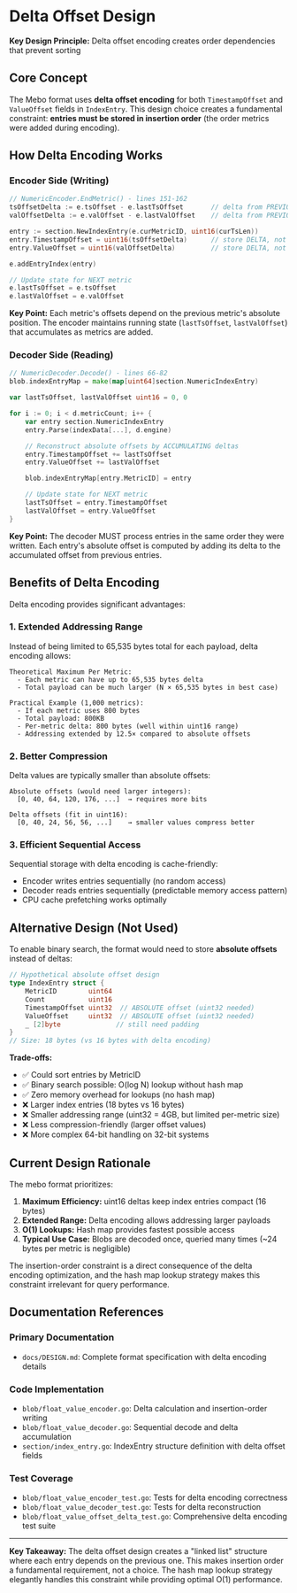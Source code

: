 # Delta Offset Design

**Key Design Principle:** Delta offset encoding creates order dependencies that prevent sorting

## Core Concept

The Mebo format uses **delta offset encoding** for both `TimestampOffset` and `ValueOffset` fields in `IndexEntry`. This design choice creates a fundamental constraint: **entries must be stored in insertion order** (the order metrics were added during encoding).

## How Delta Encoding Works

### Encoder Side (Writing)

```go
// NumericEncoder.EndMetric() - lines 151-162
tsOffsetDelta := e.tsOffset - e.lastTsOffset       // delta from PREVIOUS metric
valOffsetDelta := e.valOffset - e.lastValOffset    // delta from PREVIOUS metric

entry := section.NewIndexEntry(e.curMetricID, uint16(curTsLen))
entry.TimestampOffset = uint16(tsOffsetDelta)      // store DELTA, not absolute
entry.ValueOffset = uint16(valOffsetDelta)         // store DELTA, not absolute

e.addEntryIndex(entry)

// Update state for NEXT metric
e.lastTsOffset = e.tsOffset
e.lastValOffset = e.valOffset
```

**Key Point:** Each metric's offsets depend on the previous metric's absolute position. The encoder maintains running state (`lastTsOffset`, `lastValOffset`) that accumulates as metrics are added.

### Decoder Side (Reading)

```go
// NumericDecoder.Decode() - lines 66-82
blob.indexEntryMap = make(map[uint64]section.NumericIndexEntry)

var lastTsOffset, lastValOffset uint16 = 0, 0

for i := 0; i < d.metricCount; i++ {
    var entry section.NumericIndexEntry
    entry.Parse(indexData[...], d.engine)

    // Reconstruct absolute offsets by ACCUMULATING deltas
    entry.TimestampOffset += lastTsOffset
    entry.ValueOffset += lastValOffset

    blob.indexEntryMap[entry.MetricID] = entry

    // Update state for NEXT metric
    lastTsOffset = entry.TimestampOffset
    lastValOffset = entry.ValueOffset
}
```

**Key Point:** The decoder MUST process entries in the same order they were written. Each entry's absolute offset is computed by adding its delta to the accumulated offset from previous entries.

## Benefits of Delta Encoding

Delta encoding provides significant advantages:

### 1. Extended Addressing Range

Instead of being limited to 65,535 bytes total for each payload, delta encoding allows:

```
Theoretical Maximum Per Metric:
  - Each metric can have up to 65,535 bytes delta
  - Total payload can be much larger (N × 65,535 bytes in best case)

Practical Example (1,000 metrics):
  - If each metric uses 800 bytes
  - Total payload: 800KB
  - Per-metric delta: 800 bytes (well within uint16 range)
  - Addressing extended by 12.5× compared to absolute offsets
```

### 2. Better Compression

Delta values are typically smaller than absolute offsets:

```
Absolute offsets (would need larger integers):
  [0, 40, 64, 120, 176, ...]  → requires more bits

Delta offsets (fit in uint16):
  [0, 40, 24, 56, 56, ...]    → smaller values compress better
```

### 3. Efficient Sequential Access

Sequential storage with delta encoding is cache-friendly:
- Encoder writes entries sequentially (no random access)
- Decoder reads entries sequentially (predictable memory access pattern)
- CPU cache prefetching works optimally

## Alternative Design (Not Used)

To enable binary search, the format would need to store **absolute offsets** instead of deltas:

```go
// Hypothetical absolute offset design
type IndexEntry struct {
    MetricID        uint64
    Count           uint16
    TimestampOffset uint32  // ABSOLUTE offset (uint32 needed)
    ValueOffset     uint32  // ABSOLUTE offset (uint32 needed)
    _ [2]byte              // still need padding
}
// Size: 18 bytes (vs 16 bytes with delta encoding)
```

**Trade-offs:**
- ✅ Could sort entries by MetricID
- ✅ Binary search possible: O(log N) lookup without hash map
- ✅ Zero memory overhead for lookups (no hash map)
- ❌ Larger index entries (18 bytes vs 16 bytes)
- ❌ Smaller addressing range (uint32 = 4GB, but limited per-metric size)
- ❌ Less compression-friendly (larger offset values)
- ❌ More complex 64-bit handling on 32-bit systems

## Current Design Rationale

The mebo format prioritizes:

1. **Maximum Efficiency:** uint16 deltas keep index entries compact (16 bytes)
2. **Extended Range:** Delta encoding allows addressing larger payloads
3. **O(1) Lookups:** Hash map provides fastest possible access
4. **Typical Use Case:** Blobs are decoded once, queried many times (~24 bytes per metric is negligible)

The insertion-order constraint is a direct consequence of the delta encoding optimization, and the hash map lookup strategy makes this constraint irrelevant for query performance.

## Documentation References

### Primary Documentation
- `docs/DESIGN.md`: Complete format specification with delta encoding details

### Code Implementation
- `blob/float_value_encoder.go`: Delta calculation and insertion-order writing
- `blob/float_value_decoder.go`: Sequential decode and delta accumulation
- `section/index_entry.go`: IndexEntry structure definition with delta offset fields

### Test Coverage
- `blob/float_value_encoder_test.go`: Tests for delta encoding correctness
- `blob/float_value_decoder_test.go`: Tests for delta reconstruction
- `blob/float_value_offset_delta_test.go`: Comprehensive delta encoding test suite

---

**Key Takeaway:** The delta offset design creates a "linked list" structure where each entry depends on the previous one. This makes insertion order a fundamental requirement, not a choice. The hash map lookup strategy elegantly handles this constraint while providing optimal O(1) performance.
